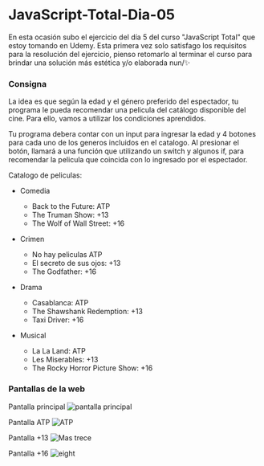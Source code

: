 # JavaScript-Total-Dia-05
En esta ocasión subo el ejercicio del día 5 del curso "JavaScript Total" que estoy tomando en Udemy. Esta primera vez solo satisfago los requisitos para la resolución del ejercicio, pienso retomarlo al terminar el curso para brindar una solución más estética y/o elaborada nun/✨

### Consigna
La idea es que según la edad y el género preferido del espectador, tu programa le pueda recomendar una pelicula del catálogo disponible del cine. 
Para ello, vamos a utilizar los condiciones aprendidos.

Tu programa debera contar con un input para ingresar la edad y 4 botones para cada uno de los generos incluidos en el catalogo. 
Al presionar el botón, llamará a una función que utilizando un switch y algunos if, para recomendar la pelicula que coincida con lo ingresado por el espectador. 

Catalogo de peliculas:

* Comedia
    * Back to the Future: ATP
    * The Truman Show: +13
    * The Wolf of Wall Street: +16

* Crimen
    * No hay peliculas ATP
    * El secreto de sus ojos: +13
    * The Godfather: +16

* Drama
    * Casablanca: ATP
    * The Shawshank Redemption: +13
    * Taxi Driver: +16

* Musical
    * La La Land: ATP
    * Les Miserables: +13
    * The Rocky Horror Picture Show: +16

### Pantallas de la web
Pantalla principal
![pantalla principal](https://github.com/Alejandro-Az/JavaScript-Total-Dia-05/assets/105530752/2cf949f5-3d76-406d-8096-698e80f27e6d)

Pantalla ATP
![ATP](https://github.com/Alejandro-Az/JavaScript-Total-Dia-05/assets/105530752/7d458929-3063-4262-9c23-76483b9857a8)

Pantalla +13
![Mas trece](https://github.com/Alejandro-Az/JavaScript-Total-Dia-05/assets/105530752/e2fde8d2-0cdd-4e33-87ab-3c0bf83b2a1c)

Pantalla +16
![eight](https://github.com/Alejandro-Az/JavaScript-Total-Dia-05/assets/105530752/7a1fd07c-c3c1-4c2a-80de-7f726d0851aa)

